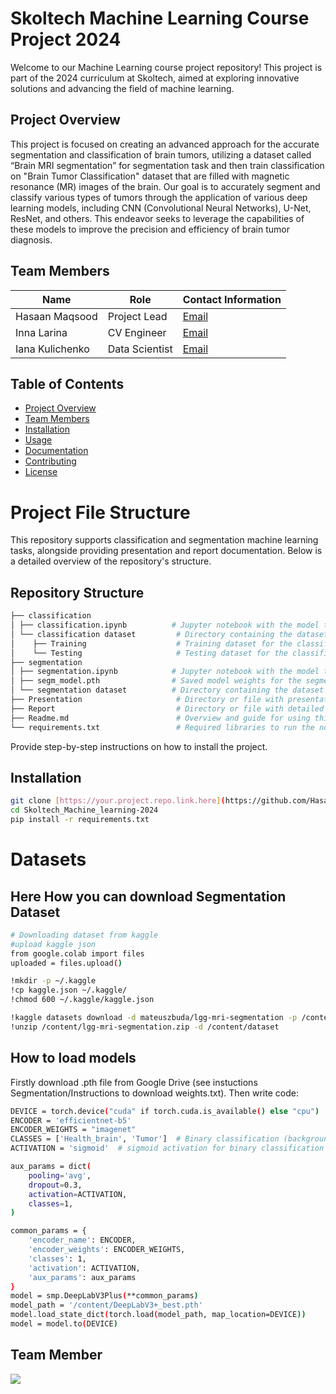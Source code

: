# Skoltech Machine Learning Course Project 2024

Welcome to our Machine Learning course project repository! This project is part of the 2024 curriculum at Skoltech, aimed at exploring innovative solutions and advancing the field of machine learning.

## Project Overview

This project is focused on creating an advanced approach for the accurate segmentation and classification of brain tumors, utilizing a dataset called “Brain MRI segmentation” for segmentation task and then train classification on  "Brain Tumor Classification" dataset that are filled with magnetic resonance (MR) images of the brain. Our goal is to accurately segment and classify various types of tumors through the application of various deep learning models, including CNN (Convolutional Neural Networks), U-Net, ResNet, and others. This endeavor seeks to leverage the capabilities of these models to improve the precision and efficiency of brain tumor diagnosis.

## Team Members

| Name              | Role                | Contact Information |
|-------------------|---------------------|---------------------|
| Hasaan Maqsood    | Project Lead        | [Email](Hasaan.Maqsood@skoltech.ru) |
| Inna Larina       | CV Engineer         | [Email](inna.larina@skoltech.ru) |
| Iana Kulichenko   | Data Scientist      | [Email](Iana.Kulichenko@skoltech.ru) |

## Table of Contents

- [Project Overview](#project-overview)
- [Team Members](#team-members)
- [Installation](#installation)
- [Usage](#usage)
- [Documentation](#documentation)
- [Contributing](#Team-Member)
- [License](#license)


# Project File Structure

This repository supports classification and segmentation machine learning tasks, alongside providing presentation and report documentation. Below is a detailed overview of the repository's structure.

## Repository Structure

```bash
├── classification
│ ├── classification.ipynb          # Jupyter notebook with the model training code for classification.
│ └── classification dataset         # Directory containing the dataset for classification tasks.
│    ├── Training                    # Training dataset for the classification model.
│    └── Testing                     # Testing dataset for the classification model.
├── segmentation
│ ├── segmentation.ipynb            # Jupyter notebook with the model training code for segmentation.
│ ├── segm_model.pth                # Saved model weights for the segmentation model.
│ └── segmentation dataset          # Directory containing the dataset for segmentation tasks.
├── Presentation                     # Directory or file with presentation materials.
├── Report                           # Directory or file with detailed project report.
├── Readme.md                        # Overview and guide for using this repository.
└── requirements.txt                 # Required libraries to run the notebooks.

```
Provide step-by-step instructions on how to install the project.
## Installation

```bash
git clone [https://your.project.repo.link.here](https://github.com/Hasaanmaqsood/Skoltech_Machine_learning-2024.git)
cd Skoltech_Machine_learning-2024
pip install -r requirements.txt

```
# Datasets 
## Here How you can download Segmentation Dataset
```bash
# Downloading dataset from kaggle
#upload kaggle json
from google.colab import files
uploaded = files.upload()

!mkdir -p ~/.kaggle
!cp kaggle.json ~/.kaggle/
!chmod 600 ~/.kaggle/kaggle.json

!kaggle datasets download -d mateuszbuda/lgg-mri-segmentation -p /content
!unzip /content/lgg-mri-segmentation.zip -d /content/dataset
```


## How to load models
Firstly download .pth file from Google Drive (see instuctions Segmentation/Instructions to download weights.txt). Then write code:
```bash
DEVICE = torch.device("cuda" if torch.cuda.is_available() else "cpu")
ENCODER = 'efficientnet-b5'
ENCODER_WEIGHTS = "imagenet"
CLASSES = ['Health_brain', 'Tumor']  # Binary classification (background and tumor)
ACTIVATION = 'sigmoid'  # sigmoid activation for binary classification

aux_params = dict(
    pooling='avg',
    dropout=0.3,
    activation=ACTIVATION,
    classes=1,
)

common_params = {
    'encoder_name': ENCODER,
    'encoder_weights': ENCODER_WEIGHTS,
    'classes': 1,
    'activation': ACTIVATION,
    'aux_params': aux_params
}
model = smp.DeepLabV3Plus(**common_params)
model_path = '/content/DeepLabV3+_best.pth'
model.load_state_dict(torch.load(model_path, map_location=DEVICE))
model = model.to(DEVICE)
```
## Team Member

<a href="https://github.com/Hasaanmaqsood/Skoltech_Machine_learning-2024/graphs/contributors">
  <img src="https://contrib.rocks/image?repo=Hasaanmaqsood/Skoltech_Machine_learning-2024"/>
</a>







